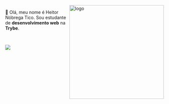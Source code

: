 <img src="https://assets-global.website-files.com/61549abf6fb9ca5e91bc5709/61549abf6fb9ca4630bc5747_Logo.svg" min-width="300px" max-width="300px" width="300px" align="right" alt="logo">
<p align="left"> 
 🖖 Olá, meu nome é Heitor Nóbrega Tico. Sou estudante de <strong> desenvolvimento web</strong> na <strong>Trybe</strong>.
</p>
<br>
<p align="left">
  <a href="https://www.linkedin.com/in/qwk" alt="Linkedin">
    <img src="https://img.shields.io/badge/-Linkedin-58C18D?style=for-the-badge&logo=Linkedin&logoColor=white&link=https://www.linkedin.com/in/qwk"/>
  </a>
</p>
